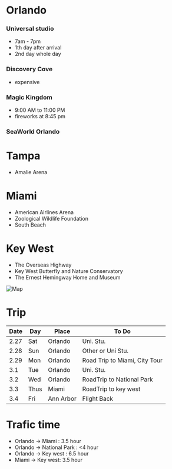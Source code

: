 # Orlando
### Universal studio
+ 7am - 7pm
+ 1th day after arrival
+ 2nd day whole day

### Discovery Cove
+ expensive

### Magic Kingdom
+ 9:00 AM to 11:00 PM
+ fireworks at 8:45 pm

### SeaWorld Orlando

# Tampa
+ Amalie Arena

# Miami
+ American Airlines Arena
+ Zoological Wildlife Foundation
+ South Beach

# Key West
+ The Overseas Highway
+ Key West Butterfly and Nature Conservatory
+ The Ernest Hemingway Home and Museum

![Map](http://www.netstate.com/states/geography/mapcom/images/fl.gif "Logo Title Text 1")

# Trip

Date   |  Day | Place | To Do
--------|------|------|------
2.27    |   Sat | Orlando|Uni. Stu.
2.28     |   Sun | Orlando|Other or Uni Stu.
2.29   |   Mon   | Orlando |Road Trip to Miami, City Tour
3.1 | Tue | Orlando |Uni. Stu.
3.2 | Wed | Orlando | RoadTrip to National Park
3.3 | Thus | Miami | RoadTrip to key west
3.4 | Fri | Ann Arbor | Flight Back

# Trafic time
+ Orlando -> Miami : 3.5 hour
+ Orlando -> National Park : <4 hour
+ Orlando -> Key west : 6.5 hour
+ Miami -> Key west: 3.5 hour
